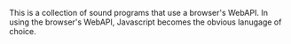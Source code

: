 This is a collection of sound programs that use a browser's WebAPI.
In using the browser's WebAPI, Javascript becomes the obvious lanugage of
choice.

